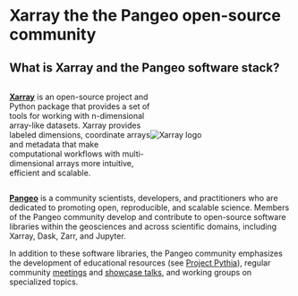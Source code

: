 # Xarray the the Pangeo open-source community

## What is Xarray and the Pangeo software stack?


<div style="display: flex; align-items: center;">
  <div style="flex: 1;">
    <p><strong><a href="https://xarray.dev/">Xarray</a></strong> is an open-source project and Python package that provides a set of tools for working with n-dimensional array-like datasets. Xarray provides labeled dimensions, coordinate arrays and metadata that make computational workflows with multi-dimensional arrays more intuitive, efficient and scalable.</p>
  </div>
  <div style="flex: 1;">
    <img src="/JOSE_tutorials_submission/book/logos/Xarray_Logo_RGB_Final.svg" alt="Xarray logo" style="max-width: 100%;">
  </div>
</div>

**[Pangeo](https://www.pangeo.io/)** is a community scientists, developers, and practitioners who are dedicated to promoting open, reproducible, and scalable science. Members of the Pangeo community develop and contribute to open-source software libraries within the geosciences and across scientific domains, including Xarray, Dask, Zarr, and Jupyter.

In addition to these software libraries, the Pangeo community emphasizes the development of educational resources (see [Project Pythia](https://foundations.projectpythia.org/landing-page.html)), regular community [meetings](https://www.pangeo.io/meetings) and [showcase talks](https://www.pangeo.io/showcase), and working groups on specialized topics. 


